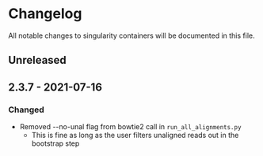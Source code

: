# Changelog

All notable changes to singularity containers will be documented
in this file.

## Unreleased

## 2.3.7 - 2021-07-16

### Changed

+ Removed --no-unal flag from bowtie2 call in `run_all_alignments.py`
    + This is fine as long as the user filters unaligned reads out in the bootstrap step
